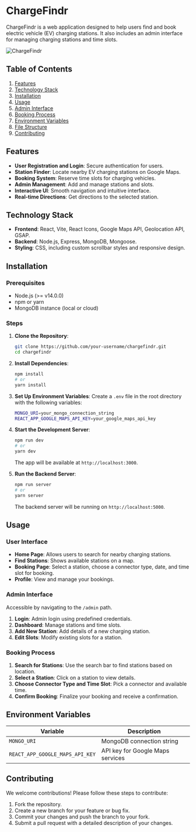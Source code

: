


# ChargeFindr

ChargeFindr is a web application designed to help users find and book electric vehicle (EV) charging stations. It also includes an admin interface for managing charging stations and time slots.

![ChargeFindr](./assets/FindJuice.png)

## Table of Contents

1. [Features](#features)
2. [Technology Stack](#technology-stack)
3. [Installation](#installation)
4. [Usage](#usage)
5. [Admin Interface](#admin-interface)
6. [Booking Process](#booking-process)
7. [Environment Variables](#environment-variables)
8. [File Structure](#file-structure)
9. [Contributing](#contributing)

## Features

- **User Registration and Login**: Secure authentication for users.
- **Station Finder**: Locate nearby EV charging stations on Google Maps.
- **Booking System**: Reserve time slots for charging vehicles.
- **Admin Management**: Add and manage stations and slots.
- **Interactive UI**: Smooth navigation and intuitive interface.
- **Real-time Directions**: Get directions to the selected station.

## Technology Stack

- **Frontend**: React, Vite, React Icons, Google Maps API, Geolocation API, GSAP.
- **Backend**: Node.js, Express, MongoDB, Mongoose.
- **Styling**: CSS, including custom scrollbar styles and responsive design.

## Installation

### Prerequisites

- Node.js (>= v14.0.0)
- npm or yarn
- MongoDB instance (local or cloud)

### Steps

1. **Clone the Repository**:
   ```bash
   git clone https://github.com/your-username/chargefindr.git
   cd chargefindr
   ```

2. **Install Dependencies**:
   ```bash
   npm install
   # or
   yarn install
   ```

3. **Set Up Environment Variables**:
   Create a `.env` file in the root directory with the following variables:
   ```bash
   MONGO_URI=your_mongo_connection_string
   REACT_APP_GOOGLE_MAPS_API_KEY=your_google_maps_api_key
   ```

4. **Start the Development Server**:
   ```bash
   npm run dev
   # or
   yarn dev
   ```

   The app will be available at `http://localhost:3000`.

5. **Run the Backend Server**:
   ```bash
   npm run server
   # or
   yarn server
   ```

   The backend server will be running on `http://localhost:5000`.

## Usage

### User Interface

- **Home Page**: Allows users to search for nearby charging stations.
- **Find Stations**: Shows available stations on a map.
- **Booking Page**: Select a station, choose a connector type, date, and time slot for booking.
- **Profile**: View and manage your bookings.

### Admin Interface

Accessible by navigating to the `/admin` path.

1. **Login**: Admin login using predefined credentials.
2. **Dashboard**: Manage stations and time slots.
3. **Add New Station**: Add details of a new charging station.
4. **Edit Slots**: Modify existing slots for a station.

### Booking Process

1. **Search for Stations**: Use the search bar to find stations based on location.
2. **Select a Station**: Click on a station to view details.
3. **Choose Connector Type and Time Slot**: Pick a connector and available time.
4. **Confirm Booking**: Finalize your booking and receive a confirmation.

## Environment Variables

| Variable                        | Description                                    |
|---------------------------------|------------------------------------------------|
| `MONGO_URI`                     | MongoDB connection string                      |
| `REACT_APP_GOOGLE_MAPS_API_KEY` | API key for Google Maps services               |



## Contributing

We welcome contributions! Please follow these steps to contribute:

1. Fork the repository.
2. Create a new branch for your feature or bug fix.
3. Commit your changes and push the branch to your fork.
4. Submit a pull request with a detailed description of your changes.

